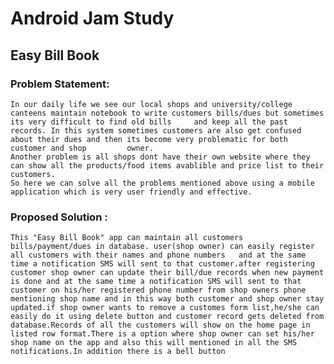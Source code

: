 # Android Jam Study
## Easy Bill Book


### Problem Statement:
    In our daily life we see our local shops and university/college canteens maintain notebook to write customers bills/dues but sometimes its very difficult to find old bills     and keep all the past records. In this system sometimes customers are also get confused about their dues and then its become very problematic for both customer and shop         owner.
    Another problem is all shops dont have their own website where they can show all the products/food items avablible and price list to their customers.
    So here we can solve all the problems mentioned above using a mobile application which is very user friendly and effective.
    
### Proposed Solution :
    This "Easy Bill Book" app can maintain all customers bills/payment/dues in database. user(shop owner) can easily register all customers with their names and phone numbers   and at the same time a notification SMS will sent to that customer.after registering customer shop owner can update their bill/due records when new payment is done and at the same time a notification SMS will sent to that customer on his/her registered phone number from shop owners phone mentioning shop name and in this way both customer and shop owner stay updated.if shop owner wants to remove a customes form list,he/she can easily do it using delete button and customer record gets deleted from database.Records of all the customers will show on the home page in listed row format.There is a option where shop owner can set his/her shop name on the app and also this will mentioned in all the SMS notifications.In addition there is a bell button   
